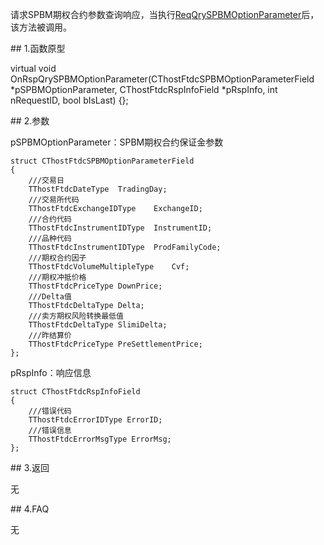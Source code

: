 <p>请求SPBM期权合约参数查询响应，当执行<a href="../../CTHOSTFTDCTRADERSPI/REQQRYSPBMOPTIONPARAMETER/">ReqQrySPBMOptionParameter</a>后，该方法被调用。</p>
<span class="anchor" id="32567516-ef84-4d91-8f78-4b1ceefc150e"></span>
## 1.函数原型
<p>virtual void OnRspQrySPBMOptionParameter(CThostFtdcSPBMOptionParameterField *pSPBMOptionParameter, CThostFtdcRspInfoField *pRspInfo, int nRequestID, bool bIsLast) {};</p>
<span class="anchor" id="494f20fc-ee3c-4973-b4c8-70fb0682f66b"></span>
## 2.参数
<p>pSPBMOptionParameter：SPBM期权合约保证金参数</p>
<pre><code>struct CThostFtdcSPBMOptionParameterField
{
    ///交易日
    TThostFtdcDateType  TradingDay;
    ///交易所代码
    TThostFtdcExchangeIDType    ExchangeID;
    ///合约代码
    TThostFtdcInstrumentIDType  InstrumentID;
    ///品种代码
    TThostFtdcInstrumentIDType  ProdFamilyCode;
    ///期权合约因子
    TThostFtdcVolumeMultipleType    Cvf;
    ///期权冲抵价格
    TThostFtdcPriceType DownPrice;
    ///Delta值
    TThostFtdcDeltaType Delta;
    ///卖方期权风险转换最低值
    TThostFtdcDeltaType SlimiDelta;
    ///昨结算价
    TThostFtdcPriceType PreSettlementPrice;
};
</code></pre>
<p>pRspInfo：响应信息</p>
<pre><code>struct CThostFtdcRspInfoField
{
    ///错误代码
    TThostFtdcErrorIDType ErrorID;
    ///错误信息
    TThostFtdcErrorMsgType ErrorMsg;
};
</code></pre>
<span class="anchor" id="821dfe03-9171-4a40-b69a-0d2b5d280fd6"></span>
## 3.返回
<p>无</p>
<span class="anchor" id="5d2dff73-d248-4311-837e-d7fef417e06c"></span>
## 4.FAQ
<p>无</p>

